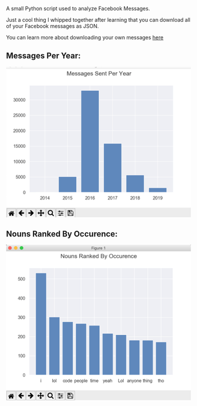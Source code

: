 A small Python script used to analyze Facebook Messages.

Just a cool thing I whipped together after learning that you can download all of your Facebook messages as JSON.

You can learn more about downloading your own messages [here](https://www.facebook.com/help/212802592074644)

## Messages Per Year:
![alt text]( https://github.com/derekli-NJ/MessengerProject/blob/master/graph_examples/MessagesPerYear.png "Messages Per Year")

## Nouns Ranked By Occurence:
![alt text](https://github.com/derekli-NJ/MessengerProject/blob/master/graph_examples/NounsRankedByOccurence.png "Nouns Ranked By Occurence")

